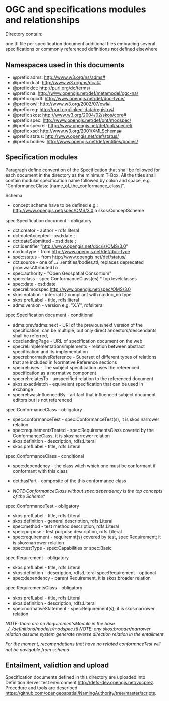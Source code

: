 # OGC and specifications modules and relationships

Directory contain:

one ttl file per specification document
additional files embracing several specifications or commonly referenced definitions not defined elsewhere

## Namespaces used in this documents


* @prefix adms: <http://www.w3.org/ns/adms#> 
* @prefix dcat: <http://www.w3.org/ns/dcat#> 
* @prefix dct: <http://purl.org/dc/terms/> 
* @prefix na: <http://www.opengis.net/def/metamodel/ogc-na/> 
* @prefix ogcdt: <http://www.opengis.net/def/doc-type/> 
* @prefix owl: <http://www.w3.org/2002/07/owl#> 
* @prefix reg: <http://purl.org/linked-data/registry#> 
* @prefix skos: <http://www.w3.org/2004/02/skos/core#> 
* @prefix spec: <http://www.opengis.net/def/ont/modspec/> 
* @prefix specrel: <http://www.opengis.net/def/ont/specrel/> 
* @prefix xsd: <http://www.w3.org/2001/XMLSchema#> 
* @prefix status: <http://www.opengis.net/def/status/> 
* @prefix bodies: <http://www.opengis.net/def/entities/bodies/> 



## Specification modules

Paragraph define convention of the Specification that shall be followed for each document in the directory as the minimum T-Box.
All the titles shall contain modular specification name followed by colon and space, e.g. "ConformanceClass: [name_of_the_conformance_class]".


Schema

* concept scheme have to be defined e.g.: <http://www.opengis.net/spec/OMS/3.0> a skos:ConceptScheme


spec:Specification document - obligatory
* dct:creator - author - rdfs:literal
* dct:dateAccepted - xsd:date ;
* dct:dateSubmitted - xsd:date ;
* dct:identifier "http://www.opengis.net/doc/is/OMS/3.0"
* na:doctype - from http://www.opengis.net/def/doc-type
* spec:status - from http://www.opengis.net/def/status/
* dct:source - one of ../../entities/bodies.ttl, replaces deprecated prov:wasAttributedTo
* spec:authority - "Open Geospatial Consortium"
* spec:class - spec:ConformanceClass(es) * top levelclasses
* spec:date - xsd:date
* specrel:modspec <http://www.opengis.net/spec/OMS/3.0>
* skos:notation - internal ID compliant with na:doc_no type
* skos:prefLabel - title, rdfs:literal
* adms:version - version e.g. "X.Y", rdfsliteral

spec:Specification document - conditional
* adms:prev/adms:next - URI of the previous/next version of the specification, can be multiple, but only direct ancestors/descendants shall be referred,
* dcat:landingPage - URL of specification document on the web
* specrel:implementation/implements - relation between abstract specification and its implementation
* specrel:normativeReference - Superset of different types of relations that are included in Normative Reference sections
* specrel:uses - The subject specification uses the referenced specification as a normative component
* specrel:relatesTo - unspecified relation to the referenced document
* skos:exactMatch - equivalent specification that can be used in exchange
* specrel:wasInfluencedBy - artifact that influenced subject document editors but is not referenced


spec:ConformanceClass - obligatory
* spec:conformanceTest - spec:ConformanceTest(s), it is skos:narrower relation
* spec:requirementsTested - spec:RequirementsClass covered by the ConformanceClass, it is skos:narrower relation
* skos:definition - description, rdfs:Literal
* skos:prefLabel - title, rdfs:Literal

spec:ConformanceClass - conditional
* spec:dependency - the class witch which one must be conformant if conformant with this class
* dct:hasPart - composite of the this conformance class

* _NOTE:ConformanceClass without spec:dependency is the top concepts of the Scheme_*


spec:ConformanceTest - obligatory
* skos:prefLabel  - title, rdfs:Literal
* skos:definition - general description, rdfs:Literal
* spec:method - test method description, rdfs:Literal
* spec:purpose - test purpose description, rdfs:Literal
* spec:requirement - requiremnt(s) covered by test, spec:Requirement; it is skos:narrower relation
* spec:testType - spec:Capabilities or spec:Basic

spec:Requirement - obligatory
* skos:prefLabel - title, rdfs:Literal
* skos:definition - description, rdfs:Literal
spec:Requirement - optional
* spec:dependency - parent Requirement, it is skos:broader relation


spec:RequirementsClass - obligatory

* skos:prefLabel - title, rdfs:Literal
* skos:definition - description, rdfs:Literal
* spec:normativeStatement - spec:Requirement(s); it is skos:narrower relation


_NOTE: there are no RequirementsModule in the base ../../definitions/models/modspec.ttl_
_NOTE: any skos:broader/narrower relation assume system generate reverse direction relation in the entailment_

_For the moment, recomendations that have no related conformnceTest will not be navigable from schema_


## Entailment, validtion and upload

Specification documents defined in this directory are uploaded into Definition Server test environment http://defs-dev.opengis.net/vocprez.
Procedure and tools are described https://github.com/opengeospatial/NamingAuthority/tree/master/scripts.
